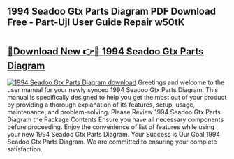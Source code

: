 ## 1994 Seadoo Gtx Parts Diagram PDF Download Free - Part-UjI User Guide Repair w50tK

# <h2><a href="http://dft8uv7.blite.top/?on=1994+Seadoo+Gtx+Parts+Diagram">🔗Download New 👉🔴 1994 Seadoo Gtx Parts Diagram</a></h2>

[![1994 Seadoo Gtx Parts Diagram download](https://i.imgur.com/lujVjoI.png)](http://dft8uv7.blite.top/?on=1994+Seadoo+Gtx+Parts+Diagram)
Greetings and welcome to the user manual for your newly synced 1994 Seadoo Gtx Parts Diagram. This manual is specifically designed to help you get the most out of your product by providing a thorough explanation of its features, setup, usage, maintenance, and problem-solving. Please Review 1994 Seadoo Gtx Parts Diagram the Package Contents Ensure you have all necessary components before proceeding. Enjoy the convenience of list of features while using your new 1994 Seadoo Gtx Parts Diagram. Your Success is Our Goal 1994 Seadoo Gtx Parts Diagram. We are committed to ensuring your complete satisfaction.
